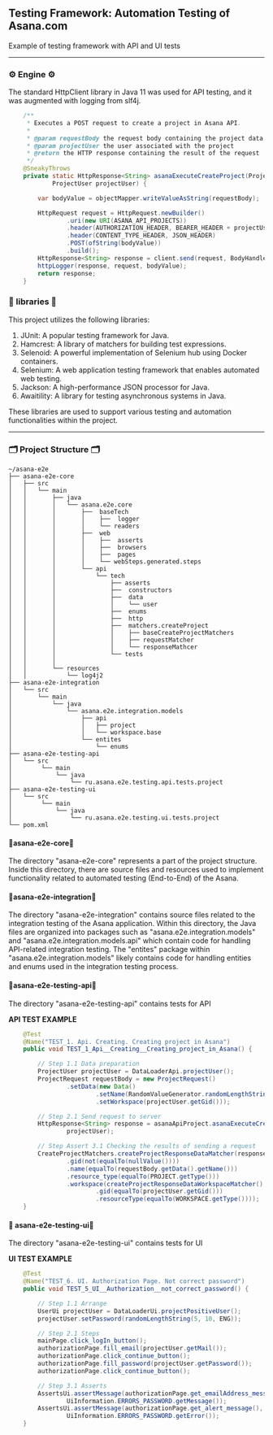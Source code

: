 ## Testing Framework: Automation Testing of Asana.com

Example of testing framework with API and UI tests

---
### ⚙️ Engine ⚙️
The standard HttpClient library in Java 11 was used for API testing, and it was augmented with logging from slf4j.
``` java 
    /**
     * Executes a POST request to create a project in Asana API.
     *
     * @param requestBody the request body containing the project data
     * @param projectUser the user associated with the project
     * @return the HTTP response containing the result of the request
     */
    @SneakyThrows
    private static HttpResponse<String> asanaExecuteCreateProject(ProjectRequest requestBody,
            ProjectUser projectUser) {

        var bodyValue = objectMapper.writeValueAsString(requestBody);

        HttpRequest request = HttpRequest.newBuilder()
                .uri(new URI(ASANA_API_PROJECTS))
                .header(AUTHORIZATION_HEADER, BEARER_HEADER + projectUser.getToken())
                .header(CONTENT_TYPE_HEADER, JSON_HEADER)
                .POST(ofString(bodyValue))
                .build();
        HttpResponse<String> response = client.send(request, BodyHandlers.ofString());
        httpLogger(response, request, bodyValue);
        return response;
    }
```


### 🔗 libraries 🔗

This project utilizes the following libraries:

1. JUnit: A popular testing framework for Java.
2. Hamcrest: A library of matchers for building test expressions.
3. Selenoid: A powerful implementation of Selenium hub using Docker containers.
4. Selenium: A web application testing framework that enables automated web testing.
5. Jackson: A high-performance JSON processor for Java.
6. Awaitility: A library for testing asynchronous systems in Java.

These libraries are used to support various testing and automation functionalities within the project.

---

### 🗂️ Project Structure 🗂️

```
~/asana-e2e
├── asana-e2e-core
│   ├── src
│   │   └── main
│   │       ├── java
│   │       │   └── asana.e2e.core
│   │       │       ├──  baseTech
│   │       │       │    ├──  logger
│   │       │       │    └── readers
│   │       │       ├──  web
│   │       │       │    ├──  asserts
│   │       │       │    ├──  browsers
│   │       │       │    ├──  pages
│   │       │       │    └── webSteps.generated.steps
│   │       │       └── api
│   │       │           └── tech
│   │       │               ├── asserts
│   │       │               ├──  constructors
│   │       │               ├──  data
│   │       │               │    └── user
│   │       │               ├──  enums
│   │       │               ├──  http
│   │       │               ├──  matchers.createProject
│   │       │               │    ├── baseCreateProjectMatchers
│   │       │               │    ├── requestMatcher
│   │       │               │    └── responseMathcer
│   │       │               └── tests
│   │       │        
│   │       └── resources
│   │           └── log4j2
├── asana-e2e-integration
│   └── src
│       └── main
│           └── java
│               └── asana.e2e.integration.models
│                   ├── api
│                   │   ├── project
│                   │   └── workspace.base
│                   └── entites
│                       └── enums
├── asana-e2e-testing-api
│   └── src
│        └── main
│            └── java
│                └── ru.asana.e2e.testing.api.tests.project
├── asana-e2e-testing-ui
│   └── src
│        └── main
│            └── java
│                └── ru.asana.e2e.testing.ui.tests.project
└── pom.xml
```

#### 📂asana-e2e-core📂

The directory "asana-e2e-core" represents a part of the project structure. Inside this directory, there are source files and resources used to implement functionality related to automated testing (End-to-End) of the Asana.

#### 📂asana-e2e-integration📂

The directory "asana-e2e-integration" contains source files related to the integration testing of the Asana application. Within this directory, the Java files are organized into packages such as "asana.e2e.integration.models" and "asana.e2e.integration.models.api" which contain code for handling API-related integration testing. The "entites" package within "asana.e2e.integration.models" likely contains code for handling entities and enums used in the integration testing process.

#### 📂asana-e2e-testing-api📂

The directory "asana-e2e-testing-api" contains tests for API


__API TEST EXAMPLE__
``` java
    @Test
    @Name("TEST_1. Api. Creating. Creating project in Asana")
    public void TEST_1_Api__Creating__Creating_project_in_Asana() {

        // Step 1.1 Data preparation
        ProjectUser projectUser = DataLoaderApi.projectUser();
        ProjectRequest requestBody = new ProjectRequest()
                .setData(new Data()
                        .setName(RandomValueGenerator.randomLengthString(5, 10, ENG))
                        .setWorkspace(projectUser.getGid()));

        // Step 2.1 Send request to server
        HttpResponse<String> response = asanaApiProject.asanaExecuteCreateProject2хх(requestBody,
                projectUser);

        // Step Assert 3.1 Checking the results of sending a request
        CreateProjectMatchers.createProjectResponseDataMatcher(response)
                .gid(not(equalTo(nullValue())))
                .name(equalTo(requestBody.getData().getName()))
                .resource_type(equalTo(PROJECT.getType()))
                .workspace(createProjectResponseDataWorkspaceMatcher()
                        .gid(equalTo(projectUser.getGid()))
                        .resourceType(equalTo(WORKSPACE.getType())));
    }
```

#### 📂 asana-e2e-testing-ui📂

The directory "asana-e2e-testing-ui" contains tests for UI

__UI TEST EXAMPLE__
``` java
    @Test
    @Name("TEST_6. UI. Authorization Page. Not correct password")
    public void TEST_5_UI__Authorization__not_correct_password() {

        // Step 1.1 Arrange
        UserUi projectUser = DataLoaderUi.projectPositiveUser();
        projectUser.setPassword(randomLengthString(5, 10, ENG));

        // Step 2.1 Steps
        mainPage.click_logIn_button();
        authorizationPage.fill_email(projectUser.getMail());
        authorizationPage.click_continue_button();
        authorizationPage.fill_password(projectUser.getPassword());
        authorizationPage.click_continue_button();

        // Step 3.1 Asserts
        AssertsUi.assertMessage(authorizationPage.get_emailAddress_message(),
                UiInformation.ERRORS_PASSWORD.getMessage());
        AssertsUi.assertMessage(authorizationPage.get_alert_message(),
                UiInformation.ERRORS_PASSWORD.getError());
    }
``` 


